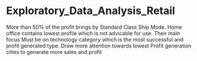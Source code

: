 # Exploratory_Data_Analysis_Retail
More than 50% of the profit brings by Standard Class Ship Mode. Home office contains lowest profile which is not advicable for use. Their main focus Must be on technology category which is the most successful and profit generated type. Draw more attention towards lowest Profit generation cities to generate more sales and profit
